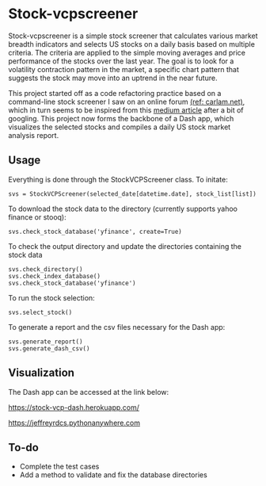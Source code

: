 # Stock-vcpscreener

Stock-vcpscreener is a simple stock screener that calculates various market breadth indicators and selects US stocks on a daily basis based on multiple criteria. The criteria are applied to the simple moving averages and price performance of the stocks over the last year. The goal is to look for a volatility contraction pattern in the market, a specific chart pattern that suggests the stock may move into an uptrend in the near future.

This project started off as a code refactoring practice based on a command-line stock screener I saw on an online forum [(ref: carlam.net)](https://carlam.net/), which in turn seems to be inspired from this [medium article](https://towardsdatascience.com/making-a-stock-screener-with-python-4f591b198261) after a bit of googling. This project now forms the backbone of a Dash app, which visualizes the selected stocks and compiles a daily US stock market analysis report.


## Usage

Everything is done through the StockVCPScreener class. To initate:
```
svs = StockVCPScreener(selected_date[datetime.date], stock_list[list])
```

To download the stock data to the directory (currently supports yahoo finance or stooq):
```
svs.check_stock_database('yfinance', create=True)
```

To check the output directory and update the directories containing the stock data
```
svs.check_directory()
svs.check_index_database()
svs.check_stock_database('yfinance')
```

To run the stock selection:
```
svs.select_stock()
```

To generate a report and the csv files necessary for the Dash app:
```
svs.generate_report()
svs.generate_dash_csv()
```

## Visualization

The Dash app can be accessed at the link below:

https://stock-vcp-dash.herokuapp.com/

https://jeffreyrdcs.pythonanywhere.com


## To-do

* Complete the test cases
* Add a method to validate and fix the database directories



